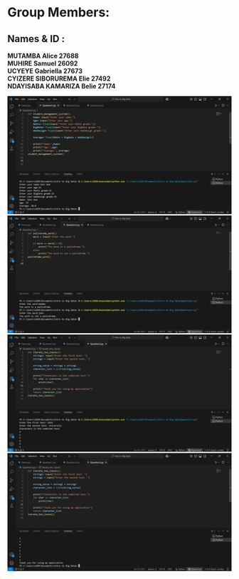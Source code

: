 # Group Members:
## Names & ID :
**MUTAMBA Alice 27688**<br>
**MUHIRE Samuel 26092**<br>
**UCYEYE Gabriella 27673**<br>
**CYIZERE SIBORUREMA Elie 27492**<br>
**NDAYISABA KAMARIZA Belie 27174**

![image alt](https://github.com/NKBelie/Introduction-to-BigData-Group-9/blob/20caf7f25c41fc76a87351eb5287a32fca37effe/Question1.png)
![Image alt](https://github.com/NKBelie/Introduction-to-BigData-Group-9/blob/16756ec75419757cd825004f38fcb5de163888b9/Question2.png)
![image alt](https://github.com/NKBelie/Introduction-to-BigData-Group-9/blob/100218b5083fafd10e533d3d4addc804a47c031f/Question3.png)
![image alt](https://github.com/NKBelie/Introduction-to-BigData-Group-9/blob/30ed0b8b6e10bfcfd4c974245f6cefb5524c1773/Question3(2).png)
